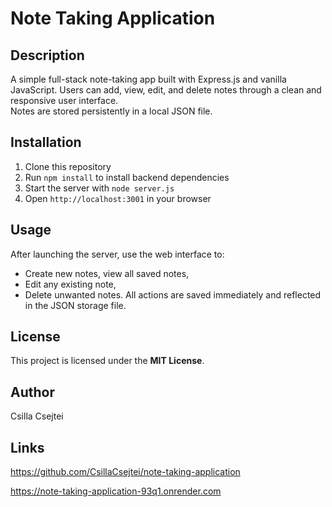 # Note Taking Application
## Description
A simple full-stack note-taking app built with Express.js and vanilla JavaScript. 
Users can add, view, edit, and delete notes through a clean and responsive user interface.  
Notes are stored persistently in a local JSON file.

## Installation
1. Clone this repository 
2. Run `npm install` to install backend dependencies 
3. Start the server with `node server.js` 
4. Open `http://localhost:3001` in your browser

## Usage
After launching the server, use the web interface to: 
- Create new notes, view all saved notes, 
- Edit any existing note, 
- Delete unwanted notes. 
All actions are saved immediately and reflected in the JSON storage file.

## License
This project is licensed under the **MIT License**.

## Author
Csilla Csejtei

## Links
https://github.com/CsillaCsejtei/note-taking-application

https://note-taking-application-93q1.onrender.com

